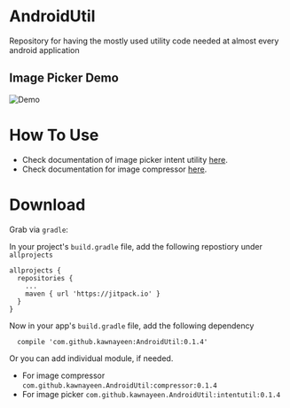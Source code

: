 # AndroidUtil
Repository for having the mostly used utility code needed at almost every android application

Image Picker Demo
-----------------
![Demo](https://media.giphy.com/media/xT9IgGhnplPB7NMQMw/giphy.gif)

How To Use
==========
- Check documentation of image picker intent utility [here](https://github.com/kawnayeen/AndroidUtil/tree/master/intentutil). <br/>
- Check documentation for image compressor [here](https://github.com/zetbaitsu/Compressor#lets-compress-the-image-size).

Download
========
Grab via `gradle`:

In your project's `build.gradle` file, add the following repostiory under `allprojects`

```
allprojects {
  repositories {
    ...
    maven { url 'https://jitpack.io' }
  }
}
```

Now in your app's `build.gradle` file, add the following dependency
```
  compile 'com.github.kawnayeen:AndroidUtil:0.1.4'
```

Or you can add individual module, if needed.
- For image compressor `com.github.kawnayeen.AndroidUtil:compressor:0.1.4`
- For image picker `com.github.kawnayeen.AndroidUtil:intentutil:0.1.4`
